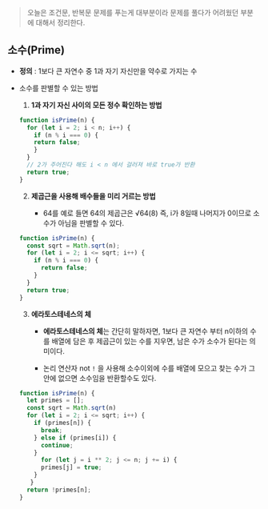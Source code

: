 > 오늘은 조건문, 반복문 문제를 푸는게 대부분이라 문제를 풀다가 어려웠던 부분에 대해서 정리한다.

## 소수(Prime)
 * **정의** : 1보다 큰 자연수 중 1과 자기 자신만을 약수로 가지는 수
 * 소수를 판별할 수 있는 방법
   
   1. **1과 자기 자신 사이의 모든 정수 확인하는 방법**
    ```javascript
    function isPrime(n) {
      for (let i = 2; i < n; i++) {
        if (n % i === 0) {
        return false;
        }
      }
      // 2가 주어진다 해도 i < n 에서 걸러져 바로 true가 반환 
      return true;
    }
    ```
   2. **제곱근을 사용해 배수들을 미리 거르는 방법**
   
      * 64를 예로 들면 64의 제곱근은 √64(8) 즉, i가 8일때 나머지가 0이므로 소수가 아님을 판별할 수 있다.
    ```javascript
    function isPrime(n) {
      const sqrt = Math.sqrt(n);
      for (let i = 2; i <= sqrt; i++) {
        if (n % i === 0) {
          return false;
        }
      }
      return true;
    }
    ```
      
    
   3. **에라토스테네스의 체**
   
      * **에라토스테네스의 체**는 간단히 말하자면, 1보다 큰 자연수 부터 n이하의 수를 배열에 담은 후 제곱근이 있는 수를 지우면, 남은 수가 소수가 된다는 의미이다.
    
      * 논리 연산자 not `!` 을 사용해 소수이외에 수를 배열에 모으고 찾는 수가 그 안에 없으면 소수임을 반환할수도 있다.
     ```javascript
     function isPrime(n) {
       let primes = [];
       const sqrt = Math.sqrt(n)
       for (let i = 2; i <= sqrt; i++) {
         if (primes[n]) {
           break;
         } else if (primes[i]) {
           continue;
         }
           for (let j = i ** 2; j <= n; j += i) {
           primes[j] = true;
         }
        }
       return !primes[n];
     }
     ```